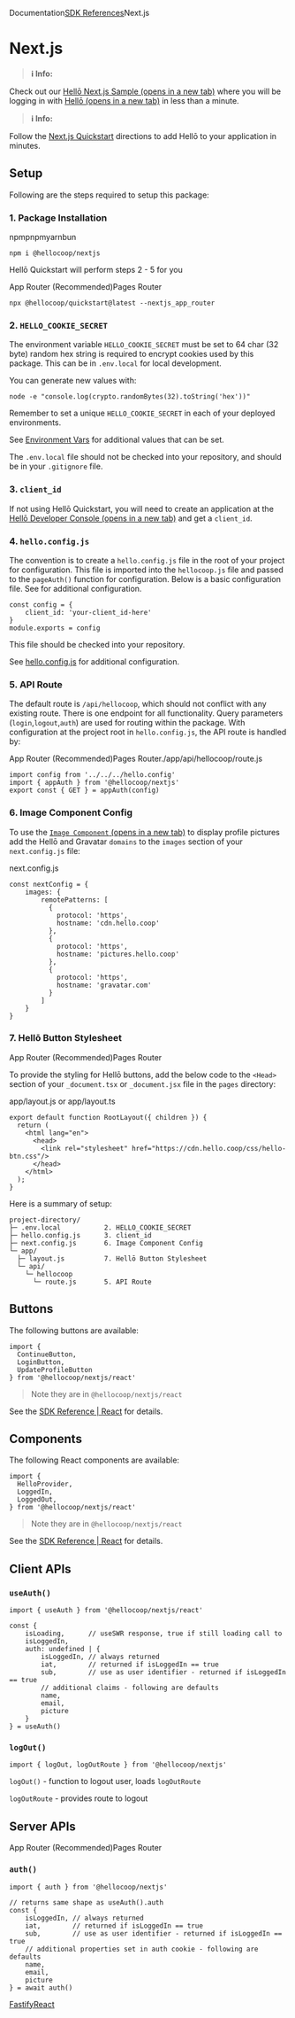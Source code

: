Documentation[SDK References](/docs/sdks/)Next.js

# Next.js

> **ℹ️ Info:** 

Check out our [Hellō Next.js Sample (opens in a new tab)](https://github.com/hellocoop/hello-nextjs-sample) where you will be logging in with [Hellō (opens in a new tab)](https://hello.coop/) in less than a minute.

> **ℹ️ Info:** 

Follow the [Next.js Quickstart](/docs/quickstarts/nextjs/) directions to add Hellō to your application in minutes.

## Setup[](#setup)

Following are the steps required to setup this package:

### 1\. Package Installation[](#1-package-installation)

npmpnpmyarnbun

```
npm i @hellocoop/nextjs
```

Hellō Quickstart will perform steps 2 - 5 for you

App Router (Recommended)Pages Router

```
npx @hellocoop/quickstart@latest --nextjs_app_router
```

### 2\. `HELLO_COOKIE_SECRET`[](#2-hello_cookie_secret)

The environment variable `HELLO_COOKIE_SECRET` must be set to 64 char (32 byte) random hex string is required to encrypt cookies used by this package. This can be in `.env.local` for local development.

You can generate new values with:

```
node -e "console.log(crypto.randomBytes(32).toString('hex'))"
```

Remember to set a unique `HELLO_COOKIE_SECRET` in each of your deployed environments.

See [Environment Vars](/docs/sdks/environment/) for additional values that can be set.

The `.env.local` file should not be checked into your repository, and should be in your `.gitignore` file.

### 3\. `client_id`[](#3-client_id)

If not using Hellō Quickstart, you will need to create an application at the [Hellō Developer Console (opens in a new tab)](https://console.hello.coop/) and get a `client_id`.

### 4\. `hello.config.js`[](#4-helloconfigjs)

The convention is to create a `hello.config.js` file in the root of your project for configuration. This file is imported into the `hellocoop.js` file and passed to the `pageAuth()` function for configuration. Below is a basic configuration file. See for additional configuration.

```
const config = {
    client_id: 'your-client_id-here'
}
module.exports = config
```

This file should be checked into your repository.

See [hello.config.js](/docs/sdks/config/) for additional configuration.

### 5\. API Route[](#5-api-route)

The default route is `/api/hellocoop`, which should not conflict with any existing route. There is one endpoint for all functionality. Query parameters (`login`,`logout`,`auth`) are used for routing within the package. With configuration at the project root in `hello.config.js`, the API route is handled by:

App Router (Recommended)Pages Router./app/api/hellocoop/route.js

```
import config from '../../../hello.config'
import { appAuth } from '@hellocoop/nextjs'
export const { GET } = appAuth(config)
```

### 6\. Image Component Config[](#6-image-component-config)

To use the [`Image Component` (opens in a new tab)](https://nextjs.org/docs/pages/api-reference/components/image) to display profile pictures add the Hellō and Gravatar `domains` to the `images` section of your `next.config.js` file:

next.config.js

```
const nextConfig = {
    images: {
        remotePatterns: [
          {
            protocol: 'https',
            hostname: 'cdn.hello.coop'
          },
          {
            protocol: 'https',
            hostname: 'pictures.hello.coop'
          },
          {
            protocol: 'https',
            hostname: 'gravatar.com'
          }
        ]
    }
}
```

### 7\. Hellō Button Stylesheet[](#7-hellō-button-stylesheet)

App Router (Recommended)Pages Router

To provide the styling for Hellō buttons, add the below code to the `<Head>` section of your `_document.tsx` or `_document.jsx` file in the `pages` directory:

app/layout.js or app/layout.ts

```
export default function RootLayout({ children }) {
  return (
    <html lang="en">
      <head>
        <link rel="stylesheet" href="https://cdn.hello.coop/css/hello-btn.css"/>
      </head>
    </html>
  );
}
```

Here is a summary of setup:

```
project-directory/
├─ .env.local           2. HELLO_COOKIE_SECRET
├─ hello.config.js      3. client_id
├─ next.config.js       6. Image Component Config
└─ app/
  ├─ layout.js          7. Hellō Button Stylesheet
  └─ api/  
    └─ hellocoop     
      └─ route.js       5. API Route 
```

## Buttons[](#buttons)

The following buttons are available:

```
import {
  ContinueButton, 
  LoginButton, 
  UpdateProfileButton
} from '@hellocoop/nextjs/react'
```

> Note they are in `@hellocoop/nextjs/react`

See the [SDK Reference | React](/docs/sdks/react/) for details.

## Components[](#components)

The following React components are available:

```
import {
  HelloProvider, 
  LoggedIn, 
  LoggedOut, 
} from '@hellocoop/nextjs/react'
```

> Note they are in `@hellocoop/nextjs/react`

See the [SDK Reference | React](/docs/sdks/) for details.

## Client APIs[](#client-apis)

### `useAuth()`[](#useauth)

```
import { useAuth } from '@hellocoop/nextjs/react'
 
const {
    isLoading,      // useSWR response, true if still loading call to 
    isLoggedIn,
    auth: undefined | {
        isLoggedIn, // always returned
        iat,        // returned if isLoggedIn == true
        sub,        // use as user identifier - returned if isLoggedIn == true
        // additional claims - following are defaults
        name, 
        email,
        picture 
    }
} = useAuth()
```

### `logOut()`[](#logout)

```
import { logOut, logOutRoute } from '@hellocoop/nextjs'
```

`logOut()` - function to logout user, loads `logOutRoute`

`logOutRoute` - provides route to logout

## Server APIs[](#server-apis)

App Router (Recommended)Pages Router

### `auth()`

```
import { auth } from '@hellocoop/nextjs'
 
// returns same shape as useAuth().auth
const { 
    isLoggedIn, // always returned
    iat,        // returned if isLoggedIn == true
    sub,        // use as user identifier - returned if isLoggedIn == true
    // additional properties set in auth cookie - following are defaults
    name, 
    email,
    picture 
} = await auth()
```

[Fastify](/docs/sdks/fastify/ "Fastify")[React](/docs/sdks/react/ "React")